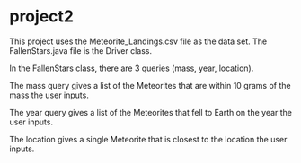# project2

This project uses the Meteorite_Landings.csv file as the data set. The FallenStars.java file is the Driver class.

In the FallenStars class, there are 3 queries (mass, year, location). 

The mass query gives a list of the Meteorites that are within 10 grams of the mass the user inputs.

The year query gives a list of the Meteorites that fell to Earth on the year the user inputs.

The location gives a single Meteorite that is closest to the location the user inputs.
